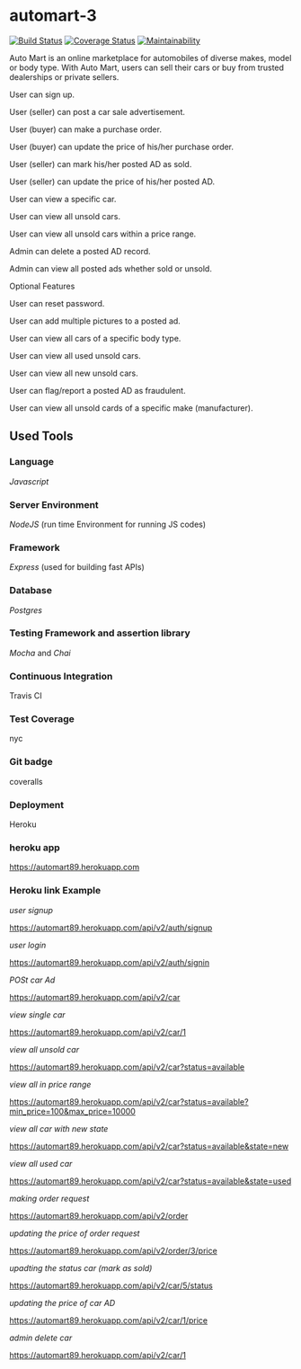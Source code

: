 # automart-3

[![Build Status](https://travis-ci.org/emmanueltct/automart-3.svg?branch=develop)](https://travis-ci.org/emmanueltct/automart-3)    [![Coverage Status](https://coveralls.io/repos/github/emmanueltct/automart-3/badge.svg?branch=develop)](https://coveralls.io/github/emmanueltct/automart-3?branch=develop)    [![Maintainability](https://api.codeclimate.com/v1/badges/9e4542a98921206d571f/maintainability)](https://codeclimate.com/github/emmanueltct/AutoMart/maintainability)

Auto Mart is an online marketplace for automobiles of diverse makes, model or body type. With
Auto Mart, users can sell their cars or buy from trusted dealerships or private sellers.

User can sign up.



User (seller) can post a car sale advertisement.

User (buyer) can make a purchase order.

User (buyer) can update the price of his/her purchase order.

User (seller) can mark his/her posted AD as sold.

User (seller) can update the price of his/her posted AD.

User can view a specific car.

User can view all unsold cars.

User can view all unsold cars within a price range.

Admin can delete a posted AD record.

Admin can view all posted ads whether sold or unsold.

Optional Features

User can reset password.

User can add multiple pictures to a posted ad.

User can view all cars of a specific body type.

User can view all used unsold cars.

User can view all new unsold cars.

User can flag/report a posted AD as fraudulent.

User can view all unsold cards of a specific make (manufacturer).


## Used Tools

### Language
*Javascript*
### Server Environment

 *NodeJS* (run time Environment for running JS codes)

### Framework

 *Express* (used for building fast APIs)

### Database
 *Postgres*
### Testing Framework and assertion library
 *Mocha* and *Chai*

### Continuous Integration

Travis CI
### Test Coverage
nyc

### Git badge

coveralls

### Deployment
Heroku
### heroku app
https://automart89.herokuapp.com

### Heroku link Example

*user signup*

https://automart89.herokuapp.com/api/v2/auth/signup

*user login*

https://automart89.herokuapp.com/api/v2/auth/signin

*POSt car Ad*

https://automart89.herokuapp.com/api/v2/car

*view single car*

https://automart89.herokuapp.com/api/v2/car/1

*view all unsold car*

https://automart89.herokuapp.com/api/v2/car?status=available

*view all in price range*

https://automart89.herokuapp.com/api/v2/car?status=available?min_price=100&max_price=10000

*view all car with new state*

https://automart89.herokuapp.com/api/v2/car?status=available&state=new

*view all used car*

https://automart89.herokuapp.com/api/v2/car?status=available&state=used

*making order request*

https://automart89.herokuapp.com/api/v2/order

*updating the price of order request*

https://automart89.herokuapp.com/api/v2/order/3/price

*upadting the status car (mark as sold)*

https://automart89.herokuapp.com/api/v2/car/5/status

*updating the price of car AD*

https://automart89.herokuapp.com/api/v2/car/1/price

*admin delete car*

https://automart89.herokuapp.com/api/v2/car/1


